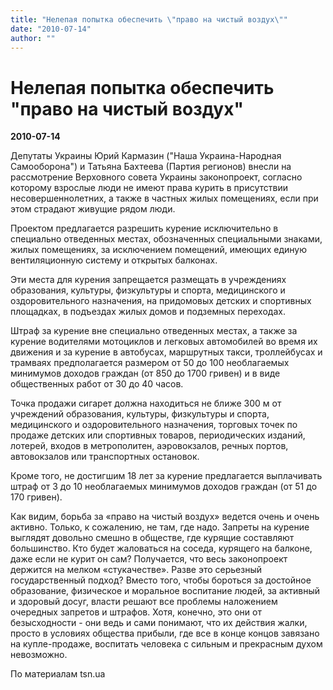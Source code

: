 ```yaml
---
title: "Нелепая попытка обеспечить \"право на чистый воздух\""
date: "2010-07-14"
author: ""
---
```


# Нелепая попытка обеспечить "право на чистый воздух"

**2010-07-14** 

Депутаты Украины Юрий Кармазин ("Наша Украина-Народная Самооборона") и Татьяна Бахтеева (Партия регионов) внесли на рассмотрение Верховного совета Украины законопроект, согласно которому взрослые люди не имеют права курить в присутствии несовершеннолетних, а также в частных жилых помещениях, если при этом страдают живущие рядом люди.

Проектом предлагается разрешить курение исключительно в специально отведенных местах, обозначенных специальными знаками, жилых помещениях, за исключением помещений, имеющих единую вентиляционную систему и открытых балконах.

Эти места для курения запрещается размещать в учреждениях образования, культуры, физкультуры и спорта, медицинского и оздоровительного назначения, на придомовых детских и спортивных площадках, в подъездах жилых домов и подземных переходах.

Штраф за курение вне специально отведенных местах, а также за курение водителями мотоциклов и легковых автомобилей во время их движения и за курение в автобусах, маршрутных такси, троллейбусах и трамваях предполагается размером от 50 до 100 необлагаемых минимумов доходов граждан (от 850 до 1700 гривен) и в виде общественных работ от 30 до 40 часов.

Точка продажи сигарет должна находиться не ближе 300 м от учреждений образования, культуры, физкультуры и спорта, медицинского и оздоровительного назначения, торговых точек по продаже детских или спортивных товаров, периодических изданий, лотерей, входов в метрополитен, аэровокзалов, речных портов, автовокзалов или транспортных остановок.

Кроме того, не достигшим 18 лет за курение предлагается выплачивать штраф от 3 до 10 необлагаемых минимумов доходов граждан (от 51 до 170 гривен).

Как видим, борьба за «право на чистый воздух» ведется очень и очень активно. Только, к сожалению, не там, где надо. Запреты на курение выглядят довольно смешно в обществе, где курящие составляют большинство. Кто будет жаловаться на соседа, курящего на балконе, даже если не курит он сам? Получается, что весь законопроект держится на мелком «стукачестве». Разве это серьезный государственный подход? Вместо того, чтобы бороться за достойное образование, физическое и моральное воспитание людей, за активный и здоровый досуг, власти решают все проблемы наложением очередных запретов и штрафов. Хотя, конечно, это они от безысходности - они ведь и сами понимают, что их действия жалки, просто в условиях общества прибыли, где все в конце концов завязано на купле-продаже, воспитать человека c сильным и прекрасным духом невозможно.

По материалам tsn.ua